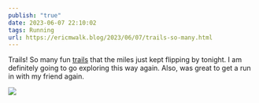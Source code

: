 ```yaml
---
publish: "true"
date: 2023-06-07 22:10:02
tags: Running
url: https://ericmwalk.blog/2023/06/07/trails-so-many.html
---
```


Trails! So many fun [trails](https://strava.com/activities/9223723182) that the miles just kept flipping by tonight. I am definitely going to go exploring this way again. Also, was great to get a run in with my friend again.

![](https://ericmwalk.blog/uploads/2023/c95dbde85d.jpg)